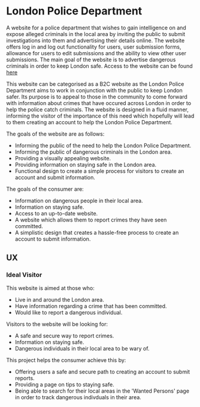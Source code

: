 # London Police Department

A website for a police department that wishes to gain intelligence on and expose alleged criminals 
in the local area by inviting the public to submit investigations into them and advertising their
details online. The website offers log in and log out functionality for users, user submission forms,
allowance for users to edit submissions and the ability to view other user submissions. The main goal
of the website is to advertise dangerous criminals in order to keep London safe. Access to the website
can be found [here](https://london-pd.herokuapp.com/)

This website can be categorised as a B2C website as the London Police Department aims to work in 
conjunction with the public to keep London safer. Its purpose is to appeal to those in the community
to come forward with information about crimes that have occured across London in order to help the police
catch criminals. The website is designed in a fluid manner, informing the visitor of the importance of 
this need which hopefully will lead to them creating an account to help the London Police Department.

The goals of the website are as follows:

* Informing the public of the need to help the London Police Department.
* Informing the public of dangerous criminals in the London area.
* Providing a visually appealing website.
* Providing information on staying safe in the London area.
* Functional design to create a simple process for visitors to create an account and submit information.

The goals of the consumer are:

* Information on dangerous people in their local area.
* Information on staying safe.
* Access to an up-to-date website.
* A website which allows them to report crimes they have seen committed.
* A simplistic design that creates a hassle-free process to create an account to submit information.

## UX

### Ideal Visitor

This website is aimed at those who:

* Live in and around the London area.
* Have information regarding a crime that has been committed.
* Would like to report a dangerous individual.

Visitors to the website will be looking for:

* A safe and secure way to report crimes. 
* Information on staying safe.
* Dangerous individuals in their local area to be wary of.

This project helps the consumer achieve this by:

* Offering users a safe and secure path to creating an account to submit reports.
* Providing a page on tips to staying safe.
* Being able to search for their local areas in the 'Wanted Persons' page in order to track dangerous 
indivduals in their area.

